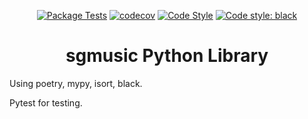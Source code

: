 <div align="center">
  
  [![Package Tests](https://github.com/SG60/sgmusic/actions/workflows/tests.yml/badge.svg)](https://github.com/SG60/sgmusic/actions/workflows/tests.yml)
  [![codecov](https://codecov.io/gh/SG60/sgmusic/branch/master/graph/badge.svg?token=BXYBVS5HF9)](https://codecov.io/gh/SG60/sgmusic)
  [![Code Style](https://github.com/SG60/sgmusic/actions/workflows/code-style.yml/badge.svg)](https://github.com/SG60/sgmusic/actions/workflows/code-style.yml)
  [![Code style: black](https://img.shields.io/badge/code%20style-black-000000.svg)](https://github.com/psf/black)

  # sgmusic Python Library

</div>



Using poetry, mypy, isort, black.

Pytest for testing.
